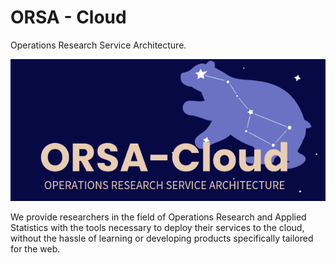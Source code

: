 # ORSA - Cloud

Operations Research Service Architecture.

![ORSA - Cloud logo](./_static/ORSA-logo-wide.png)

We provide researchers in the field of Operations Research and Applied Statistics with the tools necessary to deploy their services to the cloud, without the hassle of learning or developing products specifically tailored for the web.
